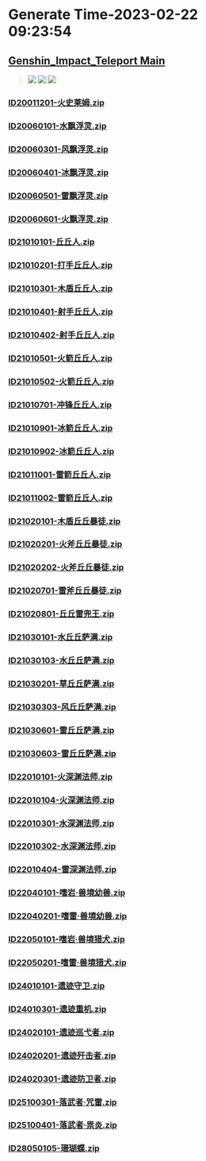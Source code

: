 # Generate Time-2023-02-22 09:23:54

## [Genshin_Impact_Teleport Main](https://github.com/Sam5440/Genshin_Impact_Teleport)

>![](https://komarev.com/ghpvc/?username=done439)
>![](https://komarev.com/ghpvc/?username=done438)
>![](https://komarev.com/ghpvc/?username=done437)

### [ID20011201-火史莱姆.zip](https://raw.githubusercontent.com/Sam5440/Genshin_Impact_Teleport/download/AutoGeneratePoint/Points%28Raw%29%5Bcn-en-ru%5D/zh-cn/Monster_And_Animal/ID7-%E4%B8%89%E7%95%8C%E8%B7%AF%E9%A3%A8%E7%A5%AD/ID20011201-%E7%81%AB%E5%8F%B2%E8%8E%B1%E5%A7%86.zip)

### [ID20060101-水飘浮灵.zip](https://raw.githubusercontent.com/Sam5440/Genshin_Impact_Teleport/download/AutoGeneratePoint/Points%28Raw%29%5Bcn-en-ru%5D/zh-cn/Monster_And_Animal/ID7-%E4%B8%89%E7%95%8C%E8%B7%AF%E9%A3%A8%E7%A5%AD/ID20060101-%E6%B0%B4%E9%A3%98%E6%B5%AE%E7%81%B5.zip)

### [ID20060301-风飘浮灵.zip](https://raw.githubusercontent.com/Sam5440/Genshin_Impact_Teleport/download/AutoGeneratePoint/Points%28Raw%29%5Bcn-en-ru%5D/zh-cn/Monster_And_Animal/ID7-%E4%B8%89%E7%95%8C%E8%B7%AF%E9%A3%A8%E7%A5%AD/ID20060301-%E9%A3%8E%E9%A3%98%E6%B5%AE%E7%81%B5.zip)

### [ID20060401-冰飘浮灵.zip](https://raw.githubusercontent.com/Sam5440/Genshin_Impact_Teleport/download/AutoGeneratePoint/Points%28Raw%29%5Bcn-en-ru%5D/zh-cn/Monster_And_Animal/ID7-%E4%B8%89%E7%95%8C%E8%B7%AF%E9%A3%A8%E7%A5%AD/ID20060401-%E5%86%B0%E9%A3%98%E6%B5%AE%E7%81%B5.zip)

### [ID20060501-雷飘浮灵.zip](https://raw.githubusercontent.com/Sam5440/Genshin_Impact_Teleport/download/AutoGeneratePoint/Points%28Raw%29%5Bcn-en-ru%5D/zh-cn/Monster_And_Animal/ID7-%E4%B8%89%E7%95%8C%E8%B7%AF%E9%A3%A8%E7%A5%AD/ID20060501-%E9%9B%B7%E9%A3%98%E6%B5%AE%E7%81%B5.zip)

### [ID20060601-火飘浮灵.zip](https://raw.githubusercontent.com/Sam5440/Genshin_Impact_Teleport/download/AutoGeneratePoint/Points%28Raw%29%5Bcn-en-ru%5D/zh-cn/Monster_And_Animal/ID7-%E4%B8%89%E7%95%8C%E8%B7%AF%E9%A3%A8%E7%A5%AD/ID20060601-%E7%81%AB%E9%A3%98%E6%B5%AE%E7%81%B5.zip)

### [ID21010101-丘丘人.zip](https://raw.githubusercontent.com/Sam5440/Genshin_Impact_Teleport/download/AutoGeneratePoint/Points%28Raw%29%5Bcn-en-ru%5D/zh-cn/Monster_And_Animal/ID7-%E4%B8%89%E7%95%8C%E8%B7%AF%E9%A3%A8%E7%A5%AD/ID21010101-%E4%B8%98%E4%B8%98%E4%BA%BA.zip)

### [ID21010201-打手丘丘人.zip](https://raw.githubusercontent.com/Sam5440/Genshin_Impact_Teleport/download/AutoGeneratePoint/Points%28Raw%29%5Bcn-en-ru%5D/zh-cn/Monster_And_Animal/ID7-%E4%B8%89%E7%95%8C%E8%B7%AF%E9%A3%A8%E7%A5%AD/ID21010201-%E6%89%93%E6%89%8B%E4%B8%98%E4%B8%98%E4%BA%BA.zip)

### [ID21010301-木盾丘丘人.zip](https://raw.githubusercontent.com/Sam5440/Genshin_Impact_Teleport/download/AutoGeneratePoint/Points%28Raw%29%5Bcn-en-ru%5D/zh-cn/Monster_And_Animal/ID7-%E4%B8%89%E7%95%8C%E8%B7%AF%E9%A3%A8%E7%A5%AD/ID21010301-%E6%9C%A8%E7%9B%BE%E4%B8%98%E4%B8%98%E4%BA%BA.zip)

### [ID21010401-射手丘丘人.zip](https://raw.githubusercontent.com/Sam5440/Genshin_Impact_Teleport/download/AutoGeneratePoint/Points%28Raw%29%5Bcn-en-ru%5D/zh-cn/Monster_And_Animal/ID7-%E4%B8%89%E7%95%8C%E8%B7%AF%E9%A3%A8%E7%A5%AD/ID21010401-%E5%B0%84%E6%89%8B%E4%B8%98%E4%B8%98%E4%BA%BA.zip)

### [ID21010402-射手丘丘人.zip](https://raw.githubusercontent.com/Sam5440/Genshin_Impact_Teleport/download/AutoGeneratePoint/Points%28Raw%29%5Bcn-en-ru%5D/zh-cn/Monster_And_Animal/ID7-%E4%B8%89%E7%95%8C%E8%B7%AF%E9%A3%A8%E7%A5%AD/ID21010402-%E5%B0%84%E6%89%8B%E4%B8%98%E4%B8%98%E4%BA%BA.zip)

### [ID21010501-火箭丘丘人.zip](https://raw.githubusercontent.com/Sam5440/Genshin_Impact_Teleport/download/AutoGeneratePoint/Points%28Raw%29%5Bcn-en-ru%5D/zh-cn/Monster_And_Animal/ID7-%E4%B8%89%E7%95%8C%E8%B7%AF%E9%A3%A8%E7%A5%AD/ID21010501-%E7%81%AB%E7%AE%AD%E4%B8%98%E4%B8%98%E4%BA%BA.zip)

### [ID21010502-火箭丘丘人.zip](https://raw.githubusercontent.com/Sam5440/Genshin_Impact_Teleport/download/AutoGeneratePoint/Points%28Raw%29%5Bcn-en-ru%5D/zh-cn/Monster_And_Animal/ID7-%E4%B8%89%E7%95%8C%E8%B7%AF%E9%A3%A8%E7%A5%AD/ID21010502-%E7%81%AB%E7%AE%AD%E4%B8%98%E4%B8%98%E4%BA%BA.zip)

### [ID21010701-冲锋丘丘人.zip](https://raw.githubusercontent.com/Sam5440/Genshin_Impact_Teleport/download/AutoGeneratePoint/Points%28Raw%29%5Bcn-en-ru%5D/zh-cn/Monster_And_Animal/ID7-%E4%B8%89%E7%95%8C%E8%B7%AF%E9%A3%A8%E7%A5%AD/ID21010701-%E5%86%B2%E9%94%8B%E4%B8%98%E4%B8%98%E4%BA%BA.zip)

### [ID21010901-冰箭丘丘人.zip](https://raw.githubusercontent.com/Sam5440/Genshin_Impact_Teleport/download/AutoGeneratePoint/Points%28Raw%29%5Bcn-en-ru%5D/zh-cn/Monster_And_Animal/ID7-%E4%B8%89%E7%95%8C%E8%B7%AF%E9%A3%A8%E7%A5%AD/ID21010901-%E5%86%B0%E7%AE%AD%E4%B8%98%E4%B8%98%E4%BA%BA.zip)

### [ID21010902-冰箭丘丘人.zip](https://raw.githubusercontent.com/Sam5440/Genshin_Impact_Teleport/download/AutoGeneratePoint/Points%28Raw%29%5Bcn-en-ru%5D/zh-cn/Monster_And_Animal/ID7-%E4%B8%89%E7%95%8C%E8%B7%AF%E9%A3%A8%E7%A5%AD/ID21010902-%E5%86%B0%E7%AE%AD%E4%B8%98%E4%B8%98%E4%BA%BA.zip)

### [ID21011001-雷箭丘丘人.zip](https://raw.githubusercontent.com/Sam5440/Genshin_Impact_Teleport/download/AutoGeneratePoint/Points%28Raw%29%5Bcn-en-ru%5D/zh-cn/Monster_And_Animal/ID7-%E4%B8%89%E7%95%8C%E8%B7%AF%E9%A3%A8%E7%A5%AD/ID21011001-%E9%9B%B7%E7%AE%AD%E4%B8%98%E4%B8%98%E4%BA%BA.zip)

### [ID21011002-雷箭丘丘人.zip](https://raw.githubusercontent.com/Sam5440/Genshin_Impact_Teleport/download/AutoGeneratePoint/Points%28Raw%29%5Bcn-en-ru%5D/zh-cn/Monster_And_Animal/ID7-%E4%B8%89%E7%95%8C%E8%B7%AF%E9%A3%A8%E7%A5%AD/ID21011002-%E9%9B%B7%E7%AE%AD%E4%B8%98%E4%B8%98%E4%BA%BA.zip)

### [ID21020101-木盾丘丘暴徒.zip](https://raw.githubusercontent.com/Sam5440/Genshin_Impact_Teleport/download/AutoGeneratePoint/Points%28Raw%29%5Bcn-en-ru%5D/zh-cn/Monster_And_Animal/ID7-%E4%B8%89%E7%95%8C%E8%B7%AF%E9%A3%A8%E7%A5%AD/ID21020101-%E6%9C%A8%E7%9B%BE%E4%B8%98%E4%B8%98%E6%9A%B4%E5%BE%92.zip)

### [ID21020201-火斧丘丘暴徒.zip](https://raw.githubusercontent.com/Sam5440/Genshin_Impact_Teleport/download/AutoGeneratePoint/Points%28Raw%29%5Bcn-en-ru%5D/zh-cn/Monster_And_Animal/ID7-%E4%B8%89%E7%95%8C%E8%B7%AF%E9%A3%A8%E7%A5%AD/ID21020201-%E7%81%AB%E6%96%A7%E4%B8%98%E4%B8%98%E6%9A%B4%E5%BE%92.zip)

### [ID21020202-火斧丘丘暴徒.zip](https://raw.githubusercontent.com/Sam5440/Genshin_Impact_Teleport/download/AutoGeneratePoint/Points%28Raw%29%5Bcn-en-ru%5D/zh-cn/Monster_And_Animal/ID7-%E4%B8%89%E7%95%8C%E8%B7%AF%E9%A3%A8%E7%A5%AD/ID21020202-%E7%81%AB%E6%96%A7%E4%B8%98%E4%B8%98%E6%9A%B4%E5%BE%92.zip)

### [ID21020701-雷斧丘丘暴徒.zip](https://raw.githubusercontent.com/Sam5440/Genshin_Impact_Teleport/download/AutoGeneratePoint/Points%28Raw%29%5Bcn-en-ru%5D/zh-cn/Monster_And_Animal/ID7-%E4%B8%89%E7%95%8C%E8%B7%AF%E9%A3%A8%E7%A5%AD/ID21020701-%E9%9B%B7%E6%96%A7%E4%B8%98%E4%B8%98%E6%9A%B4%E5%BE%92.zip)

### [ID21020801-丘丘雷兜王.zip](https://raw.githubusercontent.com/Sam5440/Genshin_Impact_Teleport/download/AutoGeneratePoint/Points%28Raw%29%5Bcn-en-ru%5D/zh-cn/Monster_And_Animal/ID7-%E4%B8%89%E7%95%8C%E8%B7%AF%E9%A3%A8%E7%A5%AD/ID21020801-%E4%B8%98%E4%B8%98%E9%9B%B7%E5%85%9C%E7%8E%8B.zip)

### [ID21030101-水丘丘萨满.zip](https://raw.githubusercontent.com/Sam5440/Genshin_Impact_Teleport/download/AutoGeneratePoint/Points%28Raw%29%5Bcn-en-ru%5D/zh-cn/Monster_And_Animal/ID7-%E4%B8%89%E7%95%8C%E8%B7%AF%E9%A3%A8%E7%A5%AD/ID21030101-%E6%B0%B4%E4%B8%98%E4%B8%98%E8%90%A8%E6%BB%A1.zip)

### [ID21030103-水丘丘萨满.zip](https://raw.githubusercontent.com/Sam5440/Genshin_Impact_Teleport/download/AutoGeneratePoint/Points%28Raw%29%5Bcn-en-ru%5D/zh-cn/Monster_And_Animal/ID7-%E4%B8%89%E7%95%8C%E8%B7%AF%E9%A3%A8%E7%A5%AD/ID21030103-%E6%B0%B4%E4%B8%98%E4%B8%98%E8%90%A8%E6%BB%A1.zip)

### [ID21030201-草丘丘萨满.zip](https://raw.githubusercontent.com/Sam5440/Genshin_Impact_Teleport/download/AutoGeneratePoint/Points%28Raw%29%5Bcn-en-ru%5D/zh-cn/Monster_And_Animal/ID7-%E4%B8%89%E7%95%8C%E8%B7%AF%E9%A3%A8%E7%A5%AD/ID21030201-%E8%8D%89%E4%B8%98%E4%B8%98%E8%90%A8%E6%BB%A1.zip)

### [ID21030303-风丘丘萨满.zip](https://raw.githubusercontent.com/Sam5440/Genshin_Impact_Teleport/download/AutoGeneratePoint/Points%28Raw%29%5Bcn-en-ru%5D/zh-cn/Monster_And_Animal/ID7-%E4%B8%89%E7%95%8C%E8%B7%AF%E9%A3%A8%E7%A5%AD/ID21030303-%E9%A3%8E%E4%B8%98%E4%B8%98%E8%90%A8%E6%BB%A1.zip)

### [ID21030601-雷丘丘萨满.zip](https://raw.githubusercontent.com/Sam5440/Genshin_Impact_Teleport/download/AutoGeneratePoint/Points%28Raw%29%5Bcn-en-ru%5D/zh-cn/Monster_And_Animal/ID7-%E4%B8%89%E7%95%8C%E8%B7%AF%E9%A3%A8%E7%A5%AD/ID21030601-%E9%9B%B7%E4%B8%98%E4%B8%98%E8%90%A8%E6%BB%A1.zip)

### [ID21030603-雷丘丘萨满.zip](https://raw.githubusercontent.com/Sam5440/Genshin_Impact_Teleport/download/AutoGeneratePoint/Points%28Raw%29%5Bcn-en-ru%5D/zh-cn/Monster_And_Animal/ID7-%E4%B8%89%E7%95%8C%E8%B7%AF%E9%A3%A8%E7%A5%AD/ID21030603-%E9%9B%B7%E4%B8%98%E4%B8%98%E8%90%A8%E6%BB%A1.zip)

### [ID22010101-火深渊法师.zip](https://raw.githubusercontent.com/Sam5440/Genshin_Impact_Teleport/download/AutoGeneratePoint/Points%28Raw%29%5Bcn-en-ru%5D/zh-cn/Monster_And_Animal/ID7-%E4%B8%89%E7%95%8C%E8%B7%AF%E9%A3%A8%E7%A5%AD/ID22010101-%E7%81%AB%E6%B7%B1%E6%B8%8A%E6%B3%95%E5%B8%88.zip)

### [ID22010104-火深渊法师.zip](https://raw.githubusercontent.com/Sam5440/Genshin_Impact_Teleport/download/AutoGeneratePoint/Points%28Raw%29%5Bcn-en-ru%5D/zh-cn/Monster_And_Animal/ID7-%E4%B8%89%E7%95%8C%E8%B7%AF%E9%A3%A8%E7%A5%AD/ID22010104-%E7%81%AB%E6%B7%B1%E6%B8%8A%E6%B3%95%E5%B8%88.zip)

### [ID22010301-水深渊法师.zip](https://raw.githubusercontent.com/Sam5440/Genshin_Impact_Teleport/download/AutoGeneratePoint/Points%28Raw%29%5Bcn-en-ru%5D/zh-cn/Monster_And_Animal/ID7-%E4%B8%89%E7%95%8C%E8%B7%AF%E9%A3%A8%E7%A5%AD/ID22010301-%E6%B0%B4%E6%B7%B1%E6%B8%8A%E6%B3%95%E5%B8%88.zip)

### [ID22010302-水深渊法师.zip](https://raw.githubusercontent.com/Sam5440/Genshin_Impact_Teleport/download/AutoGeneratePoint/Points%28Raw%29%5Bcn-en-ru%5D/zh-cn/Monster_And_Animal/ID7-%E4%B8%89%E7%95%8C%E8%B7%AF%E9%A3%A8%E7%A5%AD/ID22010302-%E6%B0%B4%E6%B7%B1%E6%B8%8A%E6%B3%95%E5%B8%88.zip)

### [ID22010404-雷深渊法师.zip](https://raw.githubusercontent.com/Sam5440/Genshin_Impact_Teleport/download/AutoGeneratePoint/Points%28Raw%29%5Bcn-en-ru%5D/zh-cn/Monster_And_Animal/ID7-%E4%B8%89%E7%95%8C%E8%B7%AF%E9%A3%A8%E7%A5%AD/ID22010404-%E9%9B%B7%E6%B7%B1%E6%B8%8A%E6%B3%95%E5%B8%88.zip)

### [ID22040101-嗜岩·兽境幼兽.zip](https://raw.githubusercontent.com/Sam5440/Genshin_Impact_Teleport/download/AutoGeneratePoint/Points%28Raw%29%5Bcn-en-ru%5D/zh-cn/Monster_And_Animal/ID7-%E4%B8%89%E7%95%8C%E8%B7%AF%E9%A3%A8%E7%A5%AD/ID22040101-%E5%97%9C%E5%B2%A9%C2%B7%E5%85%BD%E5%A2%83%E5%B9%BC%E5%85%BD.zip)

### [ID22040201-嗜雷·兽境幼兽.zip](https://raw.githubusercontent.com/Sam5440/Genshin_Impact_Teleport/download/AutoGeneratePoint/Points%28Raw%29%5Bcn-en-ru%5D/zh-cn/Monster_And_Animal/ID7-%E4%B8%89%E7%95%8C%E8%B7%AF%E9%A3%A8%E7%A5%AD/ID22040201-%E5%97%9C%E9%9B%B7%C2%B7%E5%85%BD%E5%A2%83%E5%B9%BC%E5%85%BD.zip)

### [ID22050101-嗜岩·兽境猎犬.zip](https://raw.githubusercontent.com/Sam5440/Genshin_Impact_Teleport/download/AutoGeneratePoint/Points%28Raw%29%5Bcn-en-ru%5D/zh-cn/Monster_And_Animal/ID7-%E4%B8%89%E7%95%8C%E8%B7%AF%E9%A3%A8%E7%A5%AD/ID22050101-%E5%97%9C%E5%B2%A9%C2%B7%E5%85%BD%E5%A2%83%E7%8C%8E%E7%8A%AC.zip)

### [ID22050201-嗜雷·兽境猎犬.zip](https://raw.githubusercontent.com/Sam5440/Genshin_Impact_Teleport/download/AutoGeneratePoint/Points%28Raw%29%5Bcn-en-ru%5D/zh-cn/Monster_And_Animal/ID7-%E4%B8%89%E7%95%8C%E8%B7%AF%E9%A3%A8%E7%A5%AD/ID22050201-%E5%97%9C%E9%9B%B7%C2%B7%E5%85%BD%E5%A2%83%E7%8C%8E%E7%8A%AC.zip)

### [ID24010101-遗迹守卫.zip](https://raw.githubusercontent.com/Sam5440/Genshin_Impact_Teleport/download/AutoGeneratePoint/Points%28Raw%29%5Bcn-en-ru%5D/zh-cn/Monster_And_Animal/ID7-%E4%B8%89%E7%95%8C%E8%B7%AF%E9%A3%A8%E7%A5%AD/ID24010101-%E9%81%97%E8%BF%B9%E5%AE%88%E5%8D%AB.zip)

### [ID24010301-遗迹重机.zip](https://raw.githubusercontent.com/Sam5440/Genshin_Impact_Teleport/download/AutoGeneratePoint/Points%28Raw%29%5Bcn-en-ru%5D/zh-cn/Monster_And_Animal/ID7-%E4%B8%89%E7%95%8C%E8%B7%AF%E9%A3%A8%E7%A5%AD/ID24010301-%E9%81%97%E8%BF%B9%E9%87%8D%E6%9C%BA.zip)

### [ID24020101-遗迹巡弋者.zip](https://raw.githubusercontent.com/Sam5440/Genshin_Impact_Teleport/download/AutoGeneratePoint/Points%28Raw%29%5Bcn-en-ru%5D/zh-cn/Monster_And_Animal/ID7-%E4%B8%89%E7%95%8C%E8%B7%AF%E9%A3%A8%E7%A5%AD/ID24020101-%E9%81%97%E8%BF%B9%E5%B7%A1%E5%BC%8B%E8%80%85.zip)

### [ID24020201-遗迹歼击者.zip](https://raw.githubusercontent.com/Sam5440/Genshin_Impact_Teleport/download/AutoGeneratePoint/Points%28Raw%29%5Bcn-en-ru%5D/zh-cn/Monster_And_Animal/ID7-%E4%B8%89%E7%95%8C%E8%B7%AF%E9%A3%A8%E7%A5%AD/ID24020201-%E9%81%97%E8%BF%B9%E6%AD%BC%E5%87%BB%E8%80%85.zip)

### [ID24020301-遗迹防卫者.zip](https://raw.githubusercontent.com/Sam5440/Genshin_Impact_Teleport/download/AutoGeneratePoint/Points%28Raw%29%5Bcn-en-ru%5D/zh-cn/Monster_And_Animal/ID7-%E4%B8%89%E7%95%8C%E8%B7%AF%E9%A3%A8%E7%A5%AD/ID24020301-%E9%81%97%E8%BF%B9%E9%98%B2%E5%8D%AB%E8%80%85.zip)

### [ID25100301-落武者·咒雷.zip](https://raw.githubusercontent.com/Sam5440/Genshin_Impact_Teleport/download/AutoGeneratePoint/Points%28Raw%29%5Bcn-en-ru%5D/zh-cn/Monster_And_Animal/ID7-%E4%B8%89%E7%95%8C%E8%B7%AF%E9%A3%A8%E7%A5%AD/ID25100301-%E8%90%BD%E6%AD%A6%E8%80%85%C2%B7%E5%92%92%E9%9B%B7.zip)

### [ID25100401-落武者·祟炎.zip](https://raw.githubusercontent.com/Sam5440/Genshin_Impact_Teleport/download/AutoGeneratePoint/Points%28Raw%29%5Bcn-en-ru%5D/zh-cn/Monster_And_Animal/ID7-%E4%B8%89%E7%95%8C%E8%B7%AF%E9%A3%A8%E7%A5%AD/ID25100401-%E8%90%BD%E6%AD%A6%E8%80%85%C2%B7%E7%A5%9F%E7%82%8E.zip)

### [ID28050105-珊瑚蝶.zip](https://raw.githubusercontent.com/Sam5440/Genshin_Impact_Teleport/download/AutoGeneratePoint/Points%28Raw%29%5Bcn-en-ru%5D/zh-cn/Monster_And_Animal/ID7-%E4%B8%89%E7%95%8C%E8%B7%AF%E9%A3%A8%E7%A5%AD/ID28050105-%E7%8F%8A%E7%91%9A%E8%9D%B6.zip)

